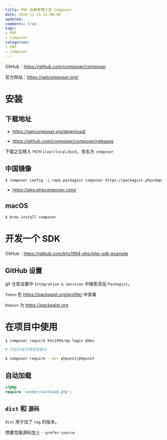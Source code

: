 ```yaml
---
title: PHP 依赖管理工具 Composer
date: 2016-11-25 12:00:00
updated:
comments: true
tags:
- PHP
- Composer
categories:
- PHP
- Composer
---
```


GitHub：https://github.com/composer/composer

官方网站：https://getcomposer.org/

<!--more-->

# 安装

## 下载地址

* https://getcomposer.org/download/

* https://github.com/composer/composer/releases

下载之后移入 `PATH` (`/usr/local/bin`)，改名为 `composer`

## 中国镜像

```bash
$ composer config -g repo.packagist composer https://packagist.phpcomposer.com
```

* https://pkg.phpcomposer.com/

## macOS

```bash
$ brew install composer
```

# 开发一个 SDK

GitHub：https://github.com/khs1994-php/php-sdk-example

## GitHub 设置

git 仓库设置中 `Integration & services` 中搜索添加 `Packagist`。

`Token` 在 https://packagist.org/profile/ 中查看

`Domain` 为 https://packagist.org

# 在项目中使用

```bash
$ composer require khs1994/qq-login @dev

# 只在开发环境使用某包

$ composer require --dev phpunit/phpunit
```

## 自动加载

```php
<?php
require 'vendor/autoload.php';

```

## `dist` 和 `源码`

`dist` 用于加了 `tag` 的版本。

想要克隆源码加上 `--prefer-source`
